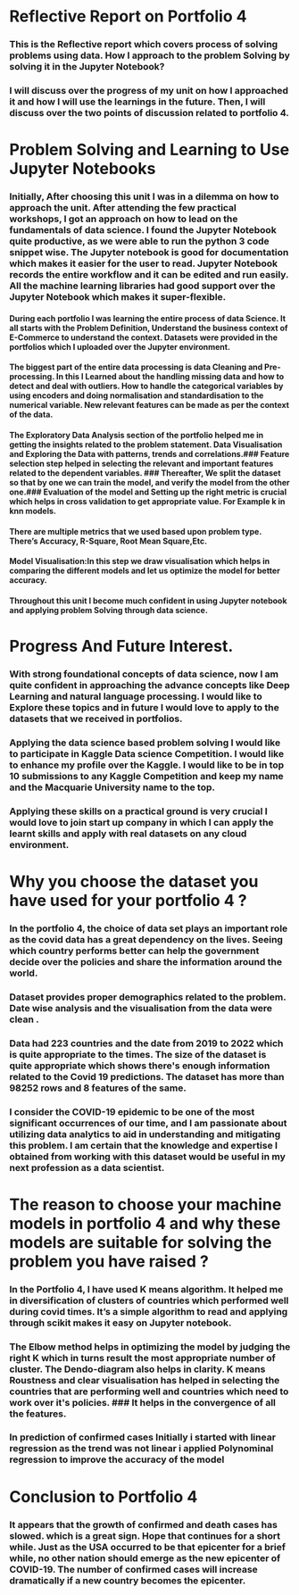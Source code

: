 # Reflective Report on Portfolio 4

### This is the Reflective report which covers process of solving problems using data. How I approach to the problem Solving by solving it in the Jupyter Notebook?
### I will discuss over the progress of my unit on how I approached it and how I will use the learnings in the future. Then, I will discuss over the two points of discussion related to portfolio 4. 

# Problem Solving and Learning to Use Jupyter Notebooks 

### Initially, After choosing this unit I was in a dilemma on how to approach the unit. After attending the few practical workshops, I got an approach on how to lead on the fundamentals of data science. I found the Jupyter Notebook quite productive, as we were  able to run the python 3 code snippet wise. The Jupyter notebook is  good for documentation which makes it easier for the user to read. Jupyter Notebook records the entire workflow and it can be edited and run easily. All the machine learning libraries had good support over the Jupyter Notebook which makes it super-flexible.

#### During each portfolio I was learning the entire process of data Science. It all starts with the Problem Definition, Understand the business context of E-Commerce to understand the context. Datasets were provided in the portfolios which I uploaded over the Jupyter environment. 
#### The biggest part of the entire data processing is data Cleaning and Pre-processing. In this I Learned about the handling missing data and how to detect and deal with outliers. How to handle the categorical  variables by using encoders and doing normalisation and standardisation to the numerical variable. New relevant features can be made as per the context of the data. 
#### The Exploratory Data Analysis section of the portfolio helped me in getting the insights related to the problem statement. Data Visualisation and Exploring the Data with patterns, trends and correlations.### Feature selection step helped in selecting the relevant and important features related to the dependent variables. ### Thereafter, We split the dataset so that by one we can train the model, and verify the model from the other one.### Evaluation of the model and Setting up the right metric is crucial which helps in cross validation to get appropriate value. For Example  k in knn models.
#### There are multiple metrics that we used based upon problem type. There’s Accuracy, R-Square, Root Mean Square,Etc.
#### Model Visualisation:In this step we draw visualisation which helps in comparing the different models and let us optimize the model for better accuracy. 
#### Throughout this unit I become much confident in using Jupyter notebook and applying problem Solving through data science.

# Progress And Future Interest.

### With strong foundational concepts of data science, now I am quite confident in approaching the advance concepts like Deep Learning and natural language processing. I would like to Explore these topics and in future I would love to apply to the datasets that we received in portfolios. 
### Applying the data science based problem solving I would like to participate in Kaggle Data science Competition. I would like to enhance my profile over the Kaggle. I would like to be in top 10 submissions to any Kaggle Competition and keep my name and the Macquarie University name to the top. 
### Applying these skills on a practical ground is very crucial I would love to join start up company in which I can apply the learnt skills and apply with real datasets on any cloud environment.

# Why you choose the dataset you have used for your portfolio 4 ?

### In the portfolio 4, the choice of data set plays an important role as the covid data has a great dependency on the lives. Seeing which country performs better can help the government decide over the policies and share the information around the world. 
### Dataset provides proper demographics related to the problem. Date wise analysis and the visualisation from the data were clean . 
### Data had 223 countries and the date from 2019 to 2022 which is quite  appropriate to the times. The size of the dataset is quite appropriate which shows there's enough information related to the Covid 19 predictions. The dataset has more than 98252 rows and 8 features of the same.
### I consider the COVID-19 epidemic to be one of the most significant occurrences of our time, and I am passionate about utilizing data analytics to aid in understanding and mitigating this problem. I am certain that the knowledge and expertise I obtained from working with this dataset would be useful in my next profession as a data scientist.

# The reason to choose your machine models in portfolio 4 and why these models are suitable for solving the problem you have raised ?

### In the Portfolio 4, I have used  K means algorithm. It helped me in diversification of clusters of countries which performed well during covid times. It’s a simple algorithm to read and applying through scikit makes it easy on Jupyter notebook. 
### The Elbow method helps in optimizing the model by judging the right K which in turns result the most appropriate number of cluster. The Dendo-diagram also helps in clarity. K means Roustness and clear visualisation has helped in selecting the countries that are performing well and countries which need to work over it's policies. ### It helps in the convergence of all the features.  
### In prediction of confirmed cases Initially i started with linear regression as the trend was not linear i applied Polynominal regression to improve the accuracy of the model



# Conclusion to Portfolio 4

### It appears that the growth of confirmed and death cases has slowed. which is a great sign. Hope that continues for a short while. Just as the USA occurred to be that epicenter for a brief while, no other nation should emerge as the new epicenter of COVID-19. The number of confirmed cases will increase dramatically if a new country becomes the epicenter.
